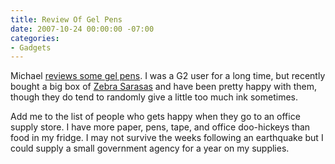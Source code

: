 ```yaml
---
title: Review Of Gel Pens
date: 2007-10-24 00:00:00 -07:00
categories:
- Gadgets
---
```


<p>Michael <a href="http://www.randsinrepose.com/archives/2007/10/16/the_gel_dilemma.html">reviews some gel pens</a>. I was a G2 user for a long time, but recently bought a big box of <a href="http://www.amazon.com/Zebra-Sarasa-Retractable-Medium-Point/dp/B00006JNIF/nutshell-20">Zebra Sarasas</a> and have been pretty happy with them, though they do tend to randomly give a little too much ink sometimes.</p>

<p>Add me to the list of people who gets happy when they go to an office supply store. I have more paper, pens, tape, and office doo-hickeys than food in my fridge. I may not survive the weeks following an earthquake but I could supply a small government agency for a year on my supplies.</p>
